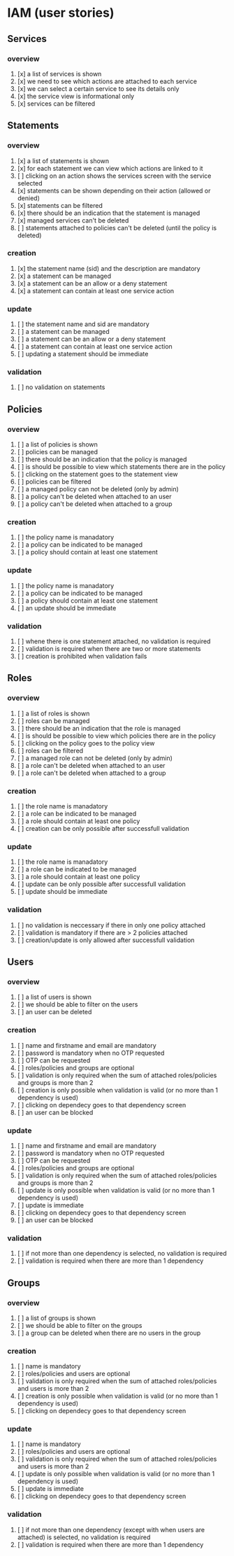 # IAM (user stories)

## Services

### overview
1. [x] a list of services is shown
2. [x] we need to see which actions are attached to each service
3. [x] we can select a certain service to see its details only
4. [x] the service view is informational only
5. [x] services can be filtered

## Statements  

### overview
1. [x] a list of statements is shown
2. [x] for each statement we can view which actions are linked to it
3. [ ] clicking on an action shows the services screen with the service selected
4. [x] statements can be shown depending on their action (allowed or denied)
5. [x] statements can be filtered
6. [x] there should be an indication that the statement is managed
7. [x] managed services can't be deleted
8. [ ] statements attached to policies can't be deleted (until the policy is deleted)

### creation
1. [x] the statement name (sid) and the description are mandatory
2. [x] a statement can be managed
3. [x] a statement can be an allow or a deny statement
4. [x] a statement can contain at least one service action

### update
1. [ ] the statement name and sid are mandatory
2. [ ] a statement can be managed
3. [ ] a statement can be an allow or a deny statement
4. [ ] a statement can contain at least one service action
5. [ ] updating a statement should be immediate

### validation
1. [ ] no validation on statements

## Policies

### overview
1. [ ] a list of policies is shown
2. [ ] policies can be managed
3. [ ] there should be an indication that the policy is managed
4. [ ] is should be possible to view which statements there are in the policy
5. [ ] clicking on the statement goes to the statement view
6. [ ] policies can be filtered
7. [ ] a managed policy can not be deleted (only by admin)
8. [ ] a policy can't be deleted when attached to an user
9. [ ] a policy can't be deleted when attached to a group

### creation
1. [ ] the policy name is manadatory
2. [ ] a policy can be indicated to be managed
3. [ ] a policy should contain at least one statement

### update
1. [ ] the policy name is manadatory
2. [ ] a policy can be indicated to be managed
3. [ ] a policy should contain at least one statement
4. [ ] an update should be immediate

### validation
1. [ ] whene there is one statement attached, no validation is required
2. [ ] validation is required when there are two or more statements
3. [ ] creation is prohibited when validation fails

## Roles

### overview
1. [ ] a list of roles is shown
2. [ ] roles can be managed
3. [ ] there should be an indication that the role is managed
4. [ ] is should be possible to view which policies there are in the policy
5. [ ] clicking on the policy goes to the policy view
6. [ ] roles can be filtered
7. [ ] a managed role can not be deleted (only by admin)
8. [ ] a role can't be deleted when attached to an user
9. [ ] a role can't be deleted when attached to a group

### creation
1. [ ] the role name is manadatory
2. [ ] a role can be indicated to be managed
3. [ ] a role should contain at least one policy
4. [ ] creation can be only possible after successfull validation

### update
1. [ ] the role name is manadatory
2. [ ] a role can be indicated to be managed
3. [ ] a role should contain at least one policy
4. [ ] update can be only possible after successfull validation
5. [ ] update should be immediate

### validation
1. [ ] no validation is neccessary if there in only one policy attached
2. [ ] validation is mandatory if there are > 2 policies attached
3. [ ] creation/update is only allowed after successfull validation

## Users

### overview
1. [ ] a list of users is shown
2. [ ] we should be able to filter on the users
3. [ ] an user can be deleted 

### creation
1. [ ] name and firstname and email are mandatory
2. [ ] password is mandatory when no OTP requested
3. [ ] OTP can be requested
4. [ ] roles/policies and groups are optional
5. [ ] validation is only required when the sum of attached roles/policies and groups is more than 2
6. [ ] creation is only possible when validation is valid (or no more than 1 dependency is used)
7. [ ] clicking on dependecy goes to that dependency screen
8. [ ] an user can be blocked

### update
1. [ ] name and firstname and email are mandatory
2. [ ] password is mandatory when no OTP requested
3. [ ] OTP can be requested
4. [ ] roles/policies and groups are optional
5. [ ] validation is only required when the sum of attached roles/policies and groups is more than 2
6. [ ] update is only possible when validation is valid (or no more than 1 dependency is used)
7. [ ] update is immediate
8. [ ] clicking on dependecy goes to that dependency screen
9. [ ] an user can be blocked

### validation
1. [ ] if not more than one dependency is selected, no validation is required
2. [ ] validation is required when there are more than 1 dependency

## Groups

### overview
1. [ ] a list of groups is shown
2. [ ] we should be able to filter on the groups
3. [ ] a group can be deleted when there are no users in the group

### creation
1. [ ] name is mandatory
2. [ ] roles/policies and users are optional
3. [ ] validation is only required when the sum of attached roles/policies and users is more than 2
4. [ ] creation is only possible when validation is valid (or no more than 1 dependency is used)
5. [ ] clicking on dependecy goes to that dependency screen

### update
1. [ ] name is mandatory
2. [ ] roles/policies and users are optional
3. [ ] validation is only required when the sum of attached roles/policies and users is more than 2
4. [ ] update is only possible when validation is valid (or no more than 1 dependency is used)
5. [ ] update is immediate
6. [ ] clicking on dependecy goes to that dependency screen

### validation
1. [ ] if not more than one dependency (except with when users are attached) is selected, no validation is required
2. [ ] validation is required when there are more than 1 dependency

